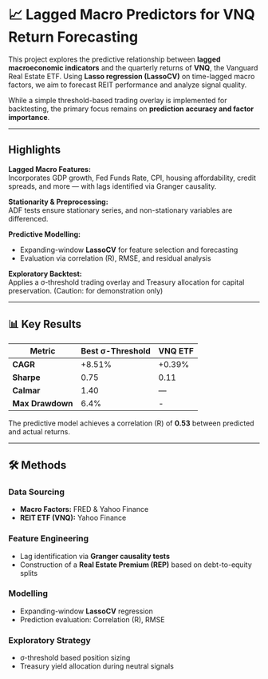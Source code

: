 # 📈 Lagged Macro Predictors for VNQ Return Forecasting

This project explores the predictive relationship between **lagged macroeconomic indicators** and the quarterly returns of **VNQ**, the Vanguard Real Estate ETF. Using **Lasso regression (LassoCV)** on time-lagged macro factors, we aim to forecast REIT performance and analyze signal quality.

While a simple threshold-based trading overlay is implemented for backtesting, the primary focus remains on **prediction accuracy and factor importance**.

---

## Highlights

**Lagged Macro Features:**  
Incorporates GDP growth, Fed Funds Rate, CPI, housing affordability, credit spreads, and more — with lags identified via Granger causality.  

**Stationarity & Preprocessing:**  
ADF tests ensure stationary series, and non-stationary variables are differenced.

**Predictive Modelling:**  
- Expanding-window **LassoCV** for feature selection and forecasting
- Evaluation via correlation (R), RMSE, and residual analysis

**Exploratory Backtest:**  
Applies a σ-threshold trading overlay and Treasury allocation for capital preservation. (Caution: for demonstration only)

---

## 📊 Key Results

| Metric        | Best σ-Threshold | VNQ ETF |
|---------------|-------------------|---------|
| **CAGR**      | +8.51%            | +0.39%  |
| **Sharpe**    | 0.75              | 0.11    |
| **Calmar**    | 1.40              | —       |
| **Max Drawdown** | 6.4%           | -       |

The predictive model achieves a correlation (R) of **0.53** between predicted and actual returns.

---

## 🛠️ Methods

###  Data Sourcing
- **Macro Factors:** FRED & Yahoo Finance
- **REIT ETF (VNQ):** Yahoo Finance

### Feature Engineering
- Lag identification via **Granger causality tests**
- Construction of a **Real Estate Premium (REP)** based on debt-to-equity splits

### Modelling
- Expanding-window **LassoCV** regression
- Prediction evaluation: Correlation (R), RMSE

### Exploratory Strategy
- σ-threshold based position sizing
- Treasury yield allocation during neutral signals
